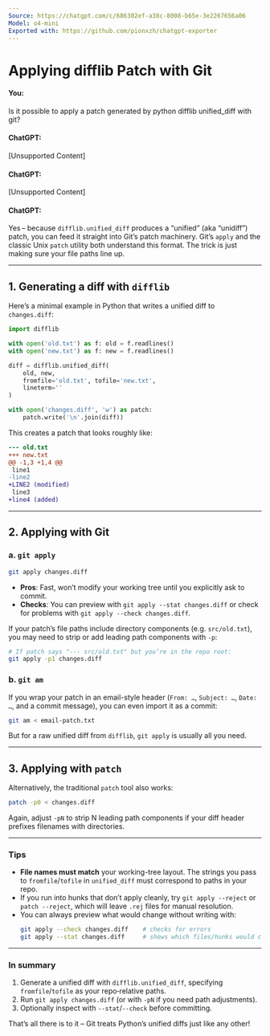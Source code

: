 ```yaml
---
Source: https://chatgpt.com/c/686302ef-a38c-8008-b65e-3e2267656a06
Model: o4-mini
Exported with: https://github.com/pionxzh/chatgpt-exporter
---
```


# Applying difflib Patch with Git

#### You:
Is it possible to apply a patch generated by python difflib unified_diff with git?

#### ChatGPT:
\[Unsupported Content]


#### ChatGPT:
\[Unsupported Content]


#### ChatGPT:
Yes – because `difflib.unified_diff` produces a “unified” (aka “unidiff”) patch, you can feed it straight into Git’s patch machinery. Git’s `apply` and the classic Unix `patch` utility both understand this format. The trick is just making sure your file paths line up.

---

## 1. Generating a diff with `difflib`

Here’s a minimal example in Python that writes a unified diff to `changes.diff`:

```python
import difflib

with open('old.txt') as f: old = f.readlines()
with open('new.txt') as f: new = f.readlines()

diff = difflib.unified_diff(
    old, new,
    fromfile='old.txt', tofile='new.txt',
    lineterm=''
)

with open('changes.diff', 'w') as patch:
    patch.write('\n'.join(diff))
```

This creates a patch that looks roughly like:

```diff
--- old.txt
+++ new.txt
@@ -1,3 +1,4 @@
 line1
-line2
+LINE2 (modified)
 line3
+line4 (added)
```

---

## 2. Applying with Git

### a. `git apply`

```bash
git apply changes.diff
```

- **Pros**: Fast, won’t modify your working tree until you explicitly ask to commit.
- **Checks**: You can preview with `git apply --stat changes.diff` or check for problems with `git apply --check changes.diff`.

If your patch’s file paths include directory components (e.g. `src/old.txt`), you may need to strip or add leading path components with `-p`:

```bash
# If patch says "--- src/old.txt" but you’re in the repo root:
git apply -p1 changes.diff
```

### b. `git am`

If you wrap your patch in an email-style header (`From: …`, `Subject: …`, `Date: …`, and a commit message), you can even import it as a commit:

```bash
git am < email-patch.txt
```

But for a raw unified diff from `difflib`, `git apply` is usually all you need.

---

## 3. Applying with `patch`

Alternatively, the traditional `patch` tool also works:

```bash
patch -p0 < changes.diff
```

Again, adjust `-pN` to strip N leading path components if your diff header prefixes filenames with directories.

---

### Tips

- **File names must match** your working-tree layout. The strings you pass to `fromfile`/`tofile` in `unified_diff` must correspond to paths in your repo.
- If you run into hunks that don’t apply cleanly, try `git apply --reject` or `patch --reject`, which will leave `.rej` files for manual resolution.
- You can always preview what would change without writing with:
  ```bash
  git apply --check changes.diff    # checks for errors
  git apply --stat changes.diff     # shows which files/hunks would change
  ```

---

### In summary

1. Generate a unified diff with `difflib.unified_diff`, specifying `fromfile`/`tofile` as your repo‑relative paths.
2. Run `git apply changes.diff` (or with `-pN` if you need path adjustments).
3. Optionally inspect with `--stat`/`--check` before committing.

That’s all there is to it – Git treats Python’s unified diffs just like any other!
